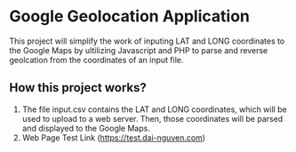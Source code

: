 # Google Geolocation Application
This project will simplify the work of inputing LAT and LONG coordinates to the Google Maps by ultilizing Javascript and PHP to parse and reverse geolcation from the coordinates of an input file.

## How this project works?
  1. The file input.csv contains the LAT and LONG coordinates, which will be used to upload to a web server. Then, those coordinates will be parsed and displayed to the Google Maps.
  2. Web Page Test Link (https://test.dai-nguyen.com)
